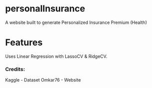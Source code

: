 # personalInsurance
A website built to generate Personalized Insurance Premium (Health)

# Features
Uses Linear Regression with LassoCV & RidgeCV.


### Credits:
Kaggle - Dataset
Omkar76 - Website
